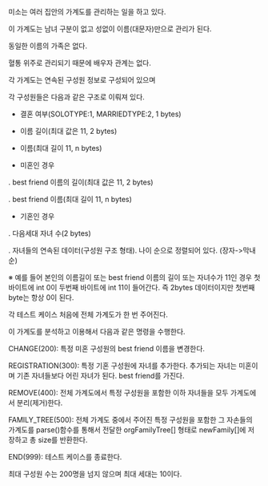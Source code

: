 미소는 여러 집안의 가계도를 관리하는 일을 하고 있다.

이 가계도는 남녀 구분이 없고 성없이 이름(대문자)만으로 관리가 된다.

동일한 이름의 가족은 없다.

혈통 위주로 관리되기 때문에 배우자 관계는 없다.

각 가계도는 연속된 구성원 정보로 구성되어 있으며

각 구성원들은 다음과 같은 구조로 이뤄져 있다.

- 결혼 여부(SOLOTYPE:1, MARRIEDTYPE:2, 1 bytes)

- 이름 길이(최대 값은 11, 2 bytes)

- 이름(최대 길이 11, n bytes)

- 미혼인 경우

 . best friend 이름의 길이(최대 값은 11, 2 bytes)

 . best friend 이름(최대 길이 11, n bytes)

- 기혼인 경우

 . 다음세대 자녀 수(2 bytes)

 . 자녀들의 연속된 데이터(구성원 구조 형태). 나이 순으로 정렬되어 있다. (장자->막내 순)

※ 예를 들어 본인의 이름길이 또는 best friend 이름의 길이 또는 자녀수가 11인 경우 첫 바이트에 int 0이 두번째 바이트에 int 11이 들어간다. 즉 2bytes 데이터이지만 첫번째 byte는 항상 0이 된다.

각 테스트 케이스 처음에 전체 가계도가 한 번 주어진다.

이 가계도를 분석하고 이용해서 다음과 같은 명령을 수행한다.

CHANGE(200): 특정 미혼 구성원의 best friend 이름을 변경한다.

REGISTRATION(300): 특정 기혼 구성원에 자녀를 추가한다. 추가되는 자녀는 미혼이며 기존 자녀들보다 어린 자녀가 된다. best friend를 가진다.

REMOVE(400): 전체 가계도에서 특정 구성원을 포함한 이하 자녀들을 모두 가계도에서 분리(제거)한다.

FAMILY_TREE(500): 전체 가계도 중에서 주어진 특정 구성원을 포함한 그 자손들의 가계도를 parse()함수를 통해서 전달한 orgFamilyTree[] 형태로 newFamily[]에 저장하고 총 size를 반환한다.

END(999): 테스트 케이스를 종료한다.

최대 구성원 수는 200명을 넘지 않으며 최대 세대는 10이다.
